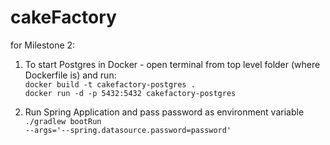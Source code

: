 # cakeFactory

for Milestone 2:

1) To start Postgres in Docker - open terminal from top level folder (where Dockerfile is) and run:  
<code>docker build -t cakefactory-postgres .</code>  
<code>docker run -d -p 5432:5432 cakefactory-postgres</code>

2) Run Spring Application and pass password as environment variable  
<code>./gradlew bootRun --args='--spring.datasource.password=password'</code>
